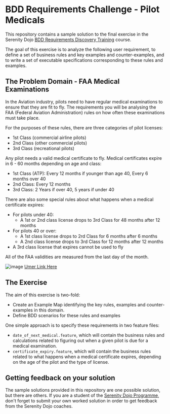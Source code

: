 # BDD Requirements Challenge - Pilot Medicals

This repository contains a sample solution to the final exercise in the Serenity Dojo [BDD Requirements Discovery Training](https://expansion.serenity-dojo.com/courses/agile-requirements-discovery-blueprint) course.

The goal of this exercise is to analyze the following user requirement, to define a set of business rules and key examples and counter-examples, 
and to write a set of executable specifications corresponding to these rules and examples.

## The Problem Domain - FAA Medical Examinations

In the Aviation industry, pilots need to have regular medical examinations to ensure that they are fit to fly. The requirements you will be analysing the FAA (Federal Aviation Administration) rules on how often these examinations must take place.

For the purposes of these rules, there are three categories of pilot licenses:
 - 1st Class (commercial airline pilots)
 - 2nd Class (other commercial pilots)
 - 3rd Class (recreational pilots)

Any pilot needs a valid medical certificate to fly. Medical certificates expire in 6 - 60 months depending on age and class:
 - 1st Class (ATP): Every 12 months if younger than age 40, Every 6 months over 40
 - 2nd Class: Every 12 months
 - 3rd Class: 2 Years if over 40, 5 years if under 40

There are also some special rules about what happens when a medical certificate expires:
  - For pilots under 40:
    - A 1st or 2nd class license drops to 3rd Class for 48 months after 12 months
  - For pilots 40 or over:
      - A 1st class license drops to 2rd Class for 6 months after 6 months
      - A 2nd class license drops to 3rd Class for 12 months after 12 months
  - A 3rd class license that expires cannot be used to fly 
  
All of the FAA validities are measured from the last day of the month.

![image](medicals.png)
[Umer Link Here](Validity_Medical_Certificates.feature)



## The Exercise

The aim of this exercise is two-fold:
 - Create an Example Map identifying the key rules, examples and counter-examples in this domain.
 - Define BDD scenarios for these rules and examples

One simple approach is to specify these requirements in two feature files: 
 - `date_of_next_medical.feature`, which will contain the business rules and calculations related to figuring out when a given pilot is due for a medical examination.
 - `certificate_expiry.feature`, which will contain the business rules related to what happens when a medical certificate expires, depending on the age of the pilot and the type of license.

## Getting feedback on your solution
The sample solutions provided in this repository are one possible solution, but there are others. 
If you are a student of the [Serenity Dojo Programme](https://www.serenity-dojo.com/), don't forget to submit your own worked solution in order to get feedback from the Serenity Dojo coaches.
